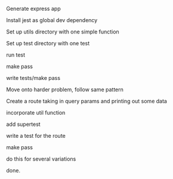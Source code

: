 Generate express app

Install jest as global dev dependency

Set up utils directory with one simple function

Set up test directory with one test 

run test

make pass

write tests/make pass

Move onto harder problem, follow same pattern

Create a route taking in query params and printing out some data

incorporate util function

add supertest

write a test for the route

make pass

do this for several variations

done. 
